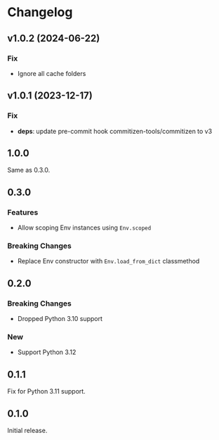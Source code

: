 # Changelog

## v1.0.2 (2024-06-22)

### Fix

- Ignore all cache folders

## v1.0.1 (2023-12-17)

### Fix

- **deps**: update pre-commit hook commitizen-tools/commitizen to v3

## 1.0.0

Same as 0.3.0.

## 0.3.0

### Features

- Allow scoping Env instances using `Env.scoped`

### Breaking Changes

- Replace Env constructor with `Env.load_from_dict` classmethod

## 0.2.0

### Breaking Changes

- Dropped Python 3.10 support

### New

- Support Python 3.12

## 0.1.1

Fix for Python 3.11 support.

## 0.1.0

Initial release.
